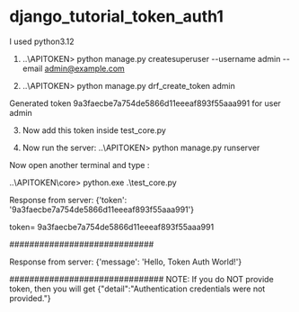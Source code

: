 # django_tutorial_token_auth1
 I used python3.12

1) ..\APITOKEN> python manage.py createsuperuser --username admin --email admin@example.com

2) ..\APITOKEN> python manage.py drf_create_token admin

Generated token 9a3faecbe7a754de5866d11eeeaf893f55aaa991 for user admin

3) Now add this token inside test_core.py

4) Now run the server: ..\APITOKEN> python manage.py runserver

Now open  another terminal and type : 

..\APITOKEN\core> python.exe .\test_core.py

Response from server: {'token': '9a3faecbe7a754de5866d11eeeaf893f55aaa991'}

token= 9a3faecbe7a754de5866d11eeeaf893f55aaa991

#############################

Response from server: {'message': 'Hello, Token Auth World!'}

###############################
NOTE: If you do NOT provide token, then you will get 
{"detail":"Authentication credentials were not provided."}
